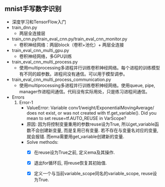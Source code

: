 ## mnist手写数字识别
- 深度学习和TensorFlow入门
- train_dnn.py
    - 两层全连接层
- train_cnn.py/train_eval_cnn.py/train_eval_cnn_monitor.py
    - 卷积神经网络：两层block（卷积+池化）+ 两层全连接
- train_eval_cnn_multi_gpu.py
    - 卷积神经网络，多GPU训练
- train_eval_cnn_multi_process.py
    - 使用multiprocessing多进程并行训练卷积神经网络。每个进程的训练模型有不同的超参数。进程间没有通信。可以用于模型调参。
- train_eval_cnn_multi_process_communication.py
    - 使用multiprocessing多进程并行训练卷积神经网络。使用queue, pipe, manager作进程间通信。代码没有实际用处，只是练习进程间通信。
- Errors
    1. Error-1
        - ValueError: Variable conv1/weight/ExponentialMovingAverage/ does not exist, or was not created with tf.get_variable(). 
        Did you mean to set reuse=tf.AUTO_REUSE in VarScope?
        -  原因: 
        因为将控制变量重用的参数reuse设为True, 所以get_variable函数不会创建新变量, 而是复用已有变量. 
        若不存在与变量名对应的变量, 就会报错. 而ema需要用get_variable创建新的变量.
        - Solve methods:  
            - [x] 在reuse设为True之前, 定义ema及其操作.  
            - [X] 退出for循环后, 将reuse恢复其初始值.  
            - [X] 定义一个与当前variable_scope同名的variable_scope, reuse设为True.

